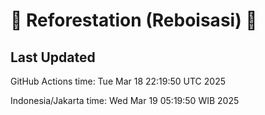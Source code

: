 
# 🌳 Reforestation (Reboisasi) 🌲

## Last Updated

GitHub Actions time: Tue Mar 18 22:19:50 UTC 2025

Indonesia/Jakarta time: Wed Mar 19 05:19:50 WIB 2025
